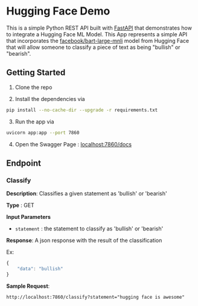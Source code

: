 # Hugging Face Demo

This is a simple Python REST API built with [FastAPI](https://fastapi.tiangolo.com/) that demonstrates how to integrate a Hugging Face ML Model.  This App represents a simple API that incorporates the [facebook/bart-large-mnli](https://huggingface.co/facebook/bart-large-mnli) model from Hugging Face that will allow someone to classify a piece of text as being "bullish" or "bearish".

## Getting Started

1. Clone the repo

2. Install the dependencies via

```bash
pip install --no-cache-dir --upgrade -r requirements.txt
```

3. Run the app via

```bash
uvicorn app:app --port 7860
```

4. Open the Swagger Page : [localhost:7860/docs](http://localhost:7860/docs)

## Endpoint

### Classify

**Description**: Classifies a given statement as 'bullish' or 'bearish'

**Type** : GET

**Input Parameters** 
- `statement` : the statement to classify as 'bullish' or 'bearish'

**Response**: A json response with the result of the classification

Ex:

```javascript
{
    "data": "bullish"
}
```

**Sample Request**: 

```http://localhost:7860/classify?statement="hugging face is awesome"```